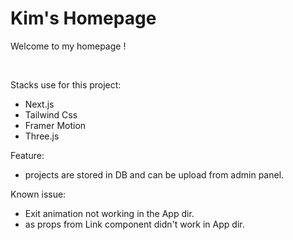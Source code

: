 # Kim's Homepage
Welcome to my homepage !

<br />

Stacks use for this project:

* Next.js 
* Tailwind Css
* Framer Motion
* Three.js

Feature:
* projects are stored in DB and can be upload from admin panel.

Known issue:
* Exit animation not working in the App dir.
* as props from Link component didn't work in App dir.